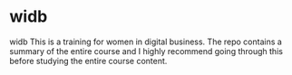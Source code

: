 # widb
widb
This is a training for women in digital business. The repo contains a summary of the entire course and I highly recommend going through this before studying the entire course content.
